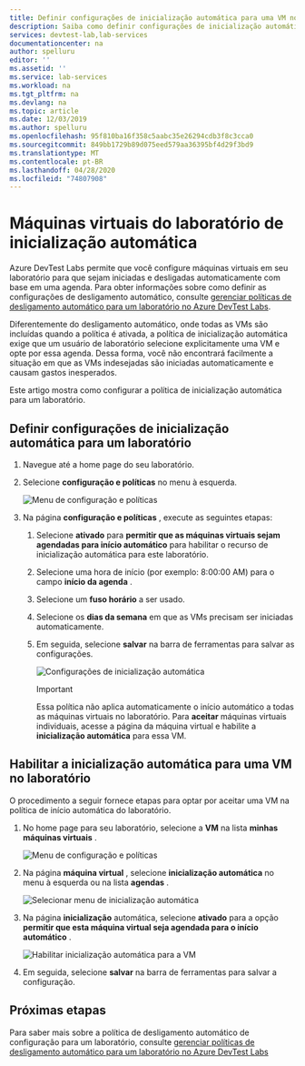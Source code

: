 ```yaml
---
title: Definir configurações de inicialização automática para uma VM no Azure DevTest Labs | Microsoft Docs
description: Saiba como definir configurações de inicialização automática para VMs em um laboratório. Essa configuração permite que as VMs no laboratório sejam iniciadas automaticamente em um agendamento.
services: devtest-lab,lab-services
documentationcenter: na
author: spelluru
editor: ''
ms.assetid: ''
ms.service: lab-services
ms.workload: na
ms.tgt_pltfrm: na
ms.devlang: na
ms.topic: article
ms.date: 12/03/2019
ms.author: spelluru
ms.openlocfilehash: 95f810ba16f358c5aabc35e26294cdb3f8c3cca0
ms.sourcegitcommit: 849bb1729b89d075eed579aa36395bf4d29f3bd9
ms.translationtype: MT
ms.contentlocale: pt-BR
ms.lasthandoff: 04/28/2020
ms.locfileid: "74807908"
---
```

# <a name="auto-startup-lab-virtual-machines"></a>Máquinas virtuais do laboratório de inicialização automática  
Azure DevTest Labs permite que você configure máquinas virtuais em seu laboratório para que sejam iniciadas e desligadas automaticamente com base em uma agenda. Para obter informações sobre como definir as configurações de desligamento automático, consulte [gerenciar políticas de desligamento automático para um laboratório no Azure DevTest Labs](devtest-lab-auto-shutdown.md). 

Diferentemente do desligamento automático, onde todas as VMs são incluídas quando a política é ativada, a política de inicialização automática exige que um usuário de laboratório selecione explicitamente uma VM e opte por essa agenda. Dessa forma, você não encontrará facilmente a situação em que as VMs indesejadas são iniciadas automaticamente e causam gastos inesperados.

Este artigo mostra como configurar a política de inicialização automática para um laboratório.

## <a name="configure-autostart-settings-for-a-lab"></a>Definir configurações de inicialização automática para um laboratório 
1. Navegue até a home page do seu laboratório. 
2. Selecione **configuração e políticas** no menu à esquerda. 

    ![Menu de configuração e políticas](./media/devtest-lab-auto-startup-vm/configuration-policies-menu.png)
3. Na página **configuração e políticas** , execute as seguintes etapas:
    
    1. Selecione **ativado** para **permitir que as máquinas virtuais sejam agendadas para início automático** para habilitar o recurso de inicialização automática para este laboratório. 
    2. Selecione uma hora de início (por exemplo: 8:00:00 AM) para o campo **início da agenda** . 
    3. Selecione um **fuso horário** a ser usado. 
    4. Selecione os **dias da semana** em que as VMs precisam ser iniciadas automaticamente. 
    5. Em seguida, selecione **salvar** na barra de ferramentas para salvar as configurações. 

        ![Configurações de inicialização automática](./media/devtest-lab-auto-startup-vm/auto-start-configuration.png)

        > [!IMPORTANT]
        > Essa política não aplica automaticamente o início automático a todas as máquinas virtuais no laboratório. Para **aceitar** máquinas virtuais individuais, acesse a página da máquina virtual e habilite a **inicialização automática** para essa VM.

## <a name="enable-autostart-for-a-vm-in-the-lab"></a>Habilitar a inicialização automática para uma VM no laboratório
O procedimento a seguir fornece etapas para optar por aceitar uma VM na política de início automática do laboratório. 

1. No home page para seu laboratório, selecione a **VM** na lista **minhas máquinas virtuais** . 

    ![Menu de configuração e políticas](./media/devtest-lab-auto-startup-vm/select-vm.png)
2. Na página **máquina virtual** , selecione **inicialização automática** no menu à esquerda ou na lista **agendas** . 

    ![Selecionar menu de inicialização automática](./media/devtest-lab-auto-startup-vm/select-auto-start.png)
3. Na página **inicialização** automática, selecione **ativado** para a opção **permitir que esta máquina virtual seja agendada para o início automático** .

    ![Habilitar inicialização automática para a VM](./media/devtest-lab-auto-startup-vm/auto-start-vm.png)
4. Em seguida, selecione **salvar** na barra de ferramentas para salvar a configuração. 


## <a name="next-steps"></a>Próximas etapas
Para saber mais sobre a política de desligamento automático de configuração para um laboratório, consulte [gerenciar políticas de desligamento automático para um laboratório no Azure DevTest Labs](devtest-lab-auto-shutdown.md)
